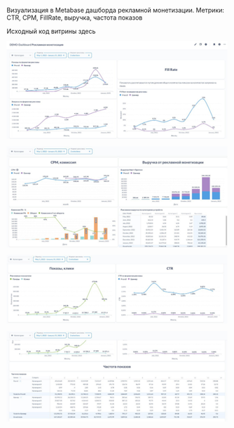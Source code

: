 Визуализация в Metabase дашборда рекламной монетизации.
Метрики: CTR, CPM, FillRate, выручка, частота показов

Исходный код витрины здесь

![Выручка](https://github.com/sabinaML/Pictures/blob/main/1.jpeg)

![Выручка](https://github.com/sabinaML/Pictures/blob/main/2.jpeg)

![Выручка](https://github.com/sabinaML/Pictures/blob/main/3.jpeg)

![Выручка](https://github.com/sabinaML/Pictures/blob/main/4.jpeg)
